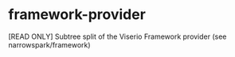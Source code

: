 # framework-provider
[READ ONLY] Subtree split of the Viserio Framework provider (see narrowspark/framework)
